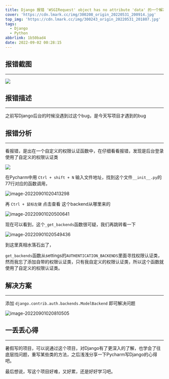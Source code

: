 ```yaml
---
title: Django 报错 'WSGIRequest' object has no attribute 'data' 的一个解决方法
cover: 'https://cdn.lmark.cc/img/300208_origin_20220531_200914.jpg'
top_img: 'https://cdn.lmark.cc/img/300243_origin_20220531_201807.jpg'
tags:
  - Django
  - Python
abbrlink: 1b50bad4
date: 2022-09-02 00:28:15
---
```




## 报错截图

------

![](http://cdn.lmark.cc/img/image-20220901015755972.png)



## 报错描述

------

之前写Django后台的时候没遇到过这个bug，是今天写项目才遇到的bug



## 报错分析

------

看报错，是出在一个自定义的权限认证函数中，在仔细看看报错，发现是后台登录使用了自定义的权限认证类

![](http://cdn.lmark.cc/img/image-20220901020129852.png)

在Pycharm中用 `Ctrl + shift + N` 输入文件地址，找到这个文件`__init__.py`的77行对应的函数调用，

![image-20220901020413298](http://cdn.lmark.cc/img/image-20220901020413298.png)

再 `Ctrl + 鼠标左键` 点击查看 这个backend从哪里来的

![image-20220901020500641](http://cdn.lmark.cc/img/image-20220901020500641.png)

现在可以看到，这个`_get_backends`函数很可疑，我们再跳转看一下

![image-20220901020549436](http://cdn.lmark.cc/img/image-20220901020549436.png)



到这里真相水落石出了，

`get_backends`函数从settings的`AUTHENTICATION_BACKENDS`里面寻找权限认证类，然而我忘了添加自带的权限认证类，只有我自定义的权限认证类，所以这个函数就使用了自定义的权限认证类。



## 解决方案

------

添加 `django.contrib.auth.backends.ModelBackend` 即可解决问题

![image-20220901020810505](http://cdn.lmark.cc/img/image-20220901020810505.png)



## 一丢丢心得

------

暑假写的项目，可以说通过这个项目，对Django有了更深入的了解，也学会了往底层找问题，重写某些类的方法，之后浅浅分享一下Pycharm写Django的心得吧。

最后想说，写这个项目好难，又好累，还是好好学习吧。
